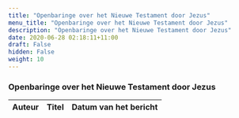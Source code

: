 ```yaml
---
title: "Openbaringe over het Nieuwe Testament door Jezus"
menu_title: "Openbaringe over het Nieuwe Testament door Jezus"
description: "Openbaringe over het Nieuwe Testament door Jezus"
date: 2020-06-28 02:18:11+11:00
draft: False
hidden: False
weight: 10
---
```

### Openbaringe over het Nieuwe Testament door Jezus

**Auteur** | **Titel** | **Datum van het bericht**
---|---|---
